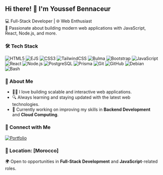 ## Hi there! 👋 I'm Youssef Bennaceur

💻 Full-Stack Developer | 🌐 Web Enthusiast  
🚀 Passionate about building modern web applications with JavaScript, React, Node.js, and more.

### 🛠 Tech Stack
![HTML5](https://img.shields.io/badge/HTML5-E34F26?style=for-the-badge&logo=html5&logoColor=white)
![EJS](https://img.shields.io/badge/-EJS-B4CA65?style=for-the-badge&logo=ejs&logoColor=white)
![CSS3](https://img.shields.io/badge/CSS3-1572B6?style=for-the-badge&logo=css3&logoColor=white)
![TailwindCSS](https://img.shields.io/badge/TailwindCSS-38B2AC?style=for-the-badge&logo=tailwind-css&logoColor=white)
![Bulma](https://img.shields.io/badge/bulma-00D0B1?style=for-the-badge&logo=bulma&logoColor=white)
![Bootstrap](https://img.shields.io/badge/bootstrap-%238511FA.svg?style=for-the-badge&logo=bootstrap&logoColor=white)
![JavaScript](https://img.shields.io/badge/JavaScript-F7DF1E?style=for-the-badge&logo=javascript&logoColor=black)
![React](https://img.shields.io/badge/React-61DAFB?style=for-the-badge&logo=react&logoColor=black)
![Node.js](https://img.shields.io/badge/Node.js-339933?style=for-the-badge&logo=node-dot-js&logoColor=white)
![PostgreSQL](https://img.shields.io/badge/PostgreSQL-336791?style=for-the-badge&logo=postgresql&logoColor=white)
![Prisma](https://img.shields.io/badge/Prisma-2D3748?style=for-the-badge&logo=prisma&logoColor=white)
![Git](https://img.shields.io/badge/Git-F05032?style=for-the-badge&logo=git&logoColor=white)
![GitHub](https://img.shields.io/badge/GitHub-181717?style=for-the-badge&logo=github&logoColor=white)
![Debian](https://img.shields.io/badge/debian-red?style=for-the-badge&logo=debian&logoColor=orange&color=darkred)
![Bash](https://img.shields.io/badge/Bash-4EAA25?style=for-the-badge&logo=gnu-bash&logoColor=white)

### 🌟 About Me
- 🧑‍💻 I love building scalable and interactive web applications.
- 🔍 Always learning and staying updated with the latest web technologies.
- 🌱 Currently working on improving my skills in **Backend Development** and **Cloud Computing**.

### 🔗 Connect with Me
[![Portfolio](https://img.shields.io/badge/Portfolio-000000?style=for-the-badge&logo=vercel&logoColor=white)](YOUR_PORTFOLIO_LINK)

### 📍 Location: [Morocco]  
🌍 Open to opportunities in **Full-Stack Development** and **JavaScript**-related roles.
